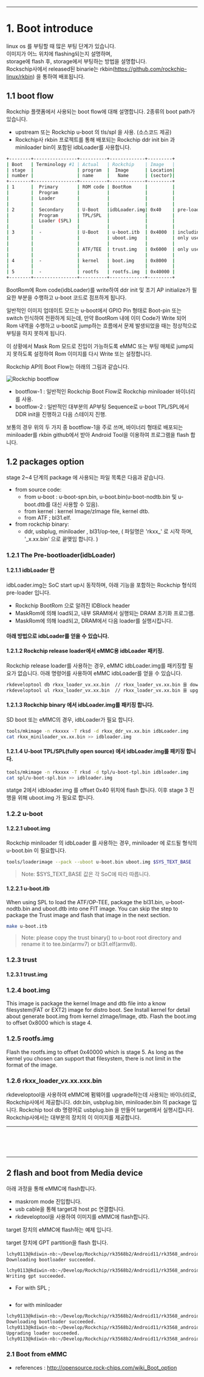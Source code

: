 
<hr/>

# 1. Boot introduce
linux os 를 부팅할 때 많은 부팅 단계가 있습니다.   
이미지가 어느 위치에 flashing되는지 설명하며,   
storage에 flash 후, storage에서 부팅하는 방법을 설명합니다.    
Rockschip사에서 released된 binarie는 rkbin(https://github.com/rockchip-linux/rkbin) 을 통하여 배포됩니다.  

## 1.1 boot flow
Rockchip 플랫폼에서 사용되는 boot flow에 대해 설명합니다.  2종류의 boot path가 있습니다. 
- upstream 또는 Rockchip u-boot 의 tls/spl 을 사용. (소스코드 제공)
- Rockchip사 rkbin 프로젝트를 통해 배포되는 Rockchip ddr init bin 과 miniloader bin이 포함된 idbLoader를 사용합니다.  

```bash
+--------+----------------+----------+-------------+---------+
| Boot   | Terminology #1 | Actual   | Rockchip    | Image   |
| stage  |                | program  |  Image      | Location|
| number |                | name     |   Name      | (sector)|
+--------+----------------+----------+-------------+---------+
| 1      |  Primary       | ROM code | BootRom     |         |
|        |  Program       |          |             |         |
|        |  Loader        |          |             |         |
|        |                |          |             |         |
| 2      |  Secondary     | U-Boot   |idbLoader.img| 0x40    | pre-loader
|        |  Program       | TPL/SPL  |             |         |
|        |  Loader (SPL)  |          |             |         |
|        |                |          |             |         |
| 3      |  -             | U-Boot   | u-boot.itb  | 0x4000  | including u-boot and atf
|        |                |          | uboot.img   |         | only used with miniloader
|        |                |          |             |         |
|        |                | ATF/TEE  | trust.img   | 0x6000  | only used with miniloader
|        |                |          |             |         |
| 4      |  -             | kernel   | boot.img    | 0x8000  |
|        |                |          |             |         |
| 5      |  -             | rootfs   | rootfs.img  | 0x40000 |
+--------+----------------+----------+-------------+---------+
```
BootRom에 Rom code(idbLoader)를 write하여 ddr init 및 초기 AP initialize가 필요한 부분을 수행하고 u-boot 코드로 점프하게 됩니다.

일반적인 이미지 업데이트 모드는 u-boot에서 GPIO Pin 형태로 Boot-pin 또는 switch 인식하여 전환하게 되는데, 
만약 BootRom 내에 이미 Code가 Write 되어 Rom 내역을 수행하고 u-boot로 jump하는 흐름에서 문제 발생되었을 때는 정상적으로 부팅을 하지 못하게 됩니다.

이 상황에서 Mask Rom 모드로 진입이 가능하도록 eMMC 또는 부팅 매체로 jump되지 못하도록 설정하여 Rom 이미지를 다시 Write 또는 설정합니다.

Rockchip AP의 Boot Flow는 아래의 그림과 같습니다.

![Rockchip bootflow](./images/BOOT_01.png)

- bootflow-1 : 일반적인 Rockchip Boot Flow로 Rockchip miniloader 바이너리를 사용.
- bootflow-2 : 일반적인 대부분의 AP부팅 Sequence로 u-boot TPL/SPL에서 DDR init을 진행하고 다음 스테이지 진행.

보통의 경우 위의 두 가지 중 bootflow-1을 주로 쓰며, 바이너리 형태로 배포되는 miniloader를 rkbin github에서 받아 Android Tool을 이용하여 프로그램을 flash 합니다.

## 1.2 packages option
 stage 2~4 단계의 package 에 사용되는 파일 목록은 다음과 같습니다.
 - from source code:
   * from u-boot : u-boot-spn.bin, u-boot.bin(u-boot-nodtb.bin 및 u-boot.dtb를 대신 사용할 수 있음).
   * from kernel : kernel Image/zImage file, kernel dtb.
   * from ATF ; bl31.elf.
 - from rockchip binary:
   * ddr, usbplug, miniloader , bl31/op-tee, ( 파일명은  'rkxx_' 로 시작 하며, '_x.xx.bin' 으로 끝맺임 합니다. )

### 1.2.1 The Pre-bootloader(idbLoader)
#### 1.2.1.1 idbLoader 란 
idbLoader.img는 SoC start up시 동작하며, 아래 기능을 포함하는 Rockchip 형식의 pre-loader 입니다.
 - Rockchip BootRom 으로 알려진 IDBlock header 
 - MaskRom에 의해 load되고, 내부 SRAM에서 실행되는 DRAM 초기화 프로그램.
 - MaskRom에 의해 load되고, DRAM에서 다음 loader를 실행시킵니다.

#### 아래 방법으로 idbLoader를 얻을 수 있습니다. 

#### 1.2.1.2 Rockchip release loader에서 eMMC용 idbLoader 패키징.
Rockchip release loader를 사용하는 경우, eMMC idbLoader.img를 패키징할 필요가 없습니다. 
아래 명령어를 사용하여 eMMC idbLoader를 얻을 수 있습니다.
```bash
rkdeveloptool db rkxx_loader_vx.xx.bin	// rkxx_loader_vx.xx.bin 을 download.
rkdeveloptool ul rkxx_loader_vx.xx.bin	// rkxx_loader_vx.xx.bin 을 upgrade.	
```

#### 1.2.1.3 Rockchip binary 에서 idbLoader.img를 패키징 합니다.
SD boot 또는 eMMC의 경우, idbLoader가 필요 합니다. 
```bash
tools/mkimage -n rkxxxx -T rksd -d rkxx_ddr_vx.xx.bin idbLoader.img
cat rkxx_miniloader_vx.xx.bin >> idbloader.img
```


#### 1.2.1.4 U-boot TPL/SPL(fully open source) 에서 idbLoader.img를 패키징 합니다.
```bash
tools/mkimage -n rkxxxx -T rksd -d tpl/u-boot-tpl.bin idbloader.img
cat spl/u-boot-spl.bin >> idbloader.img
```
statge 2에서 idbloader.img 를 offset 0x40 위치에 flash 합니다. 
이후 stage 3 진행을 위해 uboot.img 가 필요로 합니다.
 
### 1.2.2 u-boot

#### 1.2.2.1 uboot.img
Rockchip miniloader 의 idbLoader 를 사용하는 경우, miniloader 에 로드될 형식의 u-boot.bin 이 필요합니다. 
```bash
tools/loaderimage --pack --uboot u-boot.bin uboot.img $SYS_TEXT_BASE
```
> Note: $SYS_TEXT_BASE 값은 각 SoC에 따라 따릅니다.

#### 1.2.2.1 u-boot.itb
When using SPL to load the ATF/OP-TEE, package the bl31.bin, u-boot-nodtb.bin and uboot.dtb into one FIT image. 
You can skip the step to package the Trust image and flash that image in the next section.
```bash
make u-boot.itb
```
> Note: please copy the trust binary() to u-boot root directory and rename it to tee.bin(armv7) or bl31.elf(armv8).

### 1.2.3 trust
#### 1.2.3.1 trust.img

### 1.2.4 boot.img
This image is package the kernel Image and dtb file into a know filesystem(FAT or EXT2) image for distro boot.
See Install kernel for detail about generate boot.img from kernel zImage/Image, dtb.
Flash the boot.img to offset 0x8000 which is stage 4.

### 1.2.5 rootfs.img
Flash the rootfs.img to offset 0x40000 which is stage 5. As long as the kernel you chosen can support that filesystem, there is not limit in the format of the image.

### 1.2.6 rkxx_loader_vx.xx.xxx.bin
rkdeveloptool을 사용하여 eMMC에 펌웨어를 upgrade하는데 사용되는 바이너리로, Rockchip사에서 제공합니다.
ddr.bin, usbplug.bin, miniloader.bin 의 package 입니다. Rockchip tool db 명령어로 usbplug.bin 을 만들어 target에서 실행시킵니다.
Rockchip사에서는 대부분의 장치의 이 이미지를 제공합니다.

<hr/>
<br/>
<br/>
<br/>
<hr/>

## 2 flash and boot from Media device
아래 과정을 통해 eMMC에 flash합니다.
 - maskrom mode 진입합니다.
 - usb cable을 통해 target과 host pc 연결합니다.
 - rkdeveloptool을 사용하여 이미지를 eMMC에 flash합니다.

target 장치의 eMMC에 flash하는 예제 입니다.

target 장치에 GPT partition을 flash 합니다.
```bash
lchy0113@kdiwin-nb:~/Develop/Rockchip/rk3568b2/Android11/rk3568_android11/u-boot$ ~/Develop/Rockchip/rockchip-linux/rkdeveloptool/rkdeveloptool db rk356x_spl_loader_v1.10.111.bin 
Downloading bootloader succeeded.

lchy0113@kdiwin-nb:~/Develop/Rockchip/rk3568b2/Android11/rk3568_android11/rkbin/tools$ ~/Develop/Rockchip/rockchip-linux/rkdeveloptool/rkdeveloptool gpt /home/lchy0113/AOA_PC/ssd/Rockchip/ROCKCHIP_ANDROID11/rockdev/Image-rk3568_r/parameter.txt
Writing gpt succeeded.
```

- For with SPL ;
```bash
```

- for with miniloader
```bash
lchy0113@kdiwin-nb:~/Develop/Rockchip/rk3568b2/Android11/rk3568_android11/rkbin/tools$ ~/Develop/Rockchip/rockchip-linux/rkdeveloptool/rkdeveloptool db ../../u-boot/rk356x_spl_loader_v1.10.111.bin 
Downloading bootloader succeeded.
lchy0113@kdiwin-nb:~/Develop/Rockchip/rk3568b2/Android11/rk3568_android11/rkbin/tools$ ~/Develop/Rockchip/rockchip-linux/rkdeveloptool/rkdeveloptool ul ../../u-boot/rk356x_spl_loader_v1.10.111.bin 
Upgrading loader succeeded.
lchy0113@kdiwin-nb:~/Develop/Rockchip/rk3568b2/Android11/rk3568_android11/rkbin/tools$ ~/Develop/Rockchip/rockchip-linux/rkdeveloptool/rkdeveloptool wl 0x40 ../../u-boot/uboot.im
```
### 2.1 Boot from eMMC




- references : http://opensource.rock-chips.com/wiki_Boot_option
